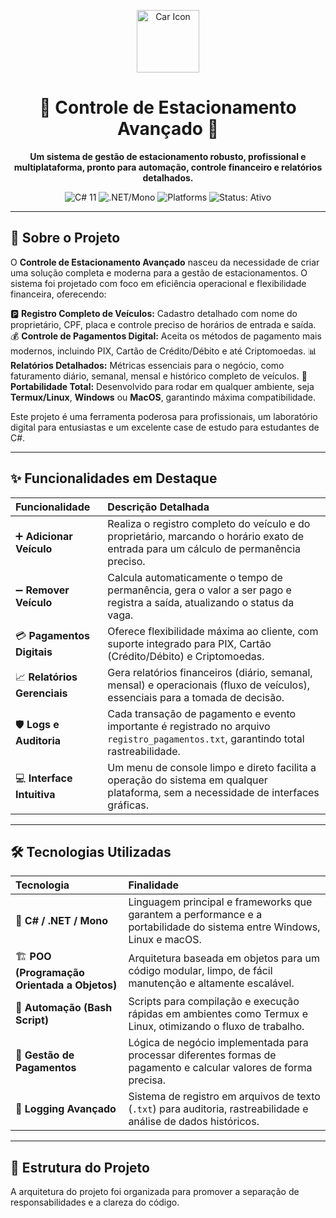 <p align="center">
  <a href="#" title="Controle de Estacionamento Avançado">
    <img src="https://user-images.githubusercontent.com/58760049/204286144-8355b343-85f2-430c-9944-8848148b6feb.png" alt="Car Icon" width="100">
  </a>
</p>

<h1 align="center">🚗 Controle de Estacionamento Avançado 🚗</h1>

<p align="center">
  <strong>Um sistema de gestão de estacionamento robusto, profissional e multiplataforma, pronto para automação, controle financeiro e relatórios detalhados.</strong>
</p>

<p align="center">
  <img src="https://img.shields.io/badge/C%23-11.0-512BD4?style=for-the-badge&logo=c-sharp&logoColor=white" alt="C# 11">
  <img src="https://img.shields.io/badge/.NET_/_Mono-Multiplatform-512BD4?style=for-the-badge&logo=dotnet&logoColor=white" alt=".NET/Mono">
  <img src="https://img.shields.io/badge/Plataformas-Linux_|_Windows_|_macOS-blue?style=for-the-badge&logo=linux&logoColor=white" alt="Platforms">
  <img src="https://img.shields.io/badge/Status-Ativo-brightgreen?style=for-the-badge" alt="Status: Ativo">
</p>

---

## 🎯 Sobre o Projeto

O **Controle de Estacionamento Avançado** nasceu da necessidade de criar uma solução completa e moderna para a gestão de estacionamentos. O sistema foi projetado com foco em eficiência operacional e flexibilidade financeira, oferecendo:

🅿️ **Registro Completo de Veículos:** Cadastro detalhado com nome do proprietário, CPF, placa e controle preciso de horários de entrada e saída.
💰 **Controle de Pagamentos Digital:** Aceita os métodos de pagamento mais modernos, incluindo PIX, Cartão de Crédito/Débito e até Criptomoedas.
📊 **Relatórios Detalhados:** Métricas essenciais para o negócio, como faturamento diário, semanal, mensal e histórico completo de veículos.
📱 **Portabilidade Total:** Desenvolvido para rodar em qualquer ambiente, seja **Termux/Linux**, **Windows** ou **MacOS**, garantindo máxima compatibilidade.

Este projeto é uma ferramenta poderosa para profissionais, um laboratório digital para entusiastas e um excelente case de estudo para estudantes de C#.

---

## ✨ Funcionalidades em Destaque

| Funcionalidade | Descrição Detalhada |
| :--- | :--- |
| ➕ **Adicionar Veículo** | Realiza o registro completo do veículo e do proprietário, marcando o horário exato de entrada para um cálculo de permanência preciso. |
| ➖ **Remover Veículo** | Calcula automaticamente o tempo de permanência, gera o valor a ser pago e registra a saída, atualizando o status da vaga. |
| 💳 **Pagamentos Digitais** | Oferece flexibilidade máxima ao cliente, com suporte integrado para PIX, Cartão (Crédito/Débito) e Criptomoedas. |
| 📈 **Relatórios Gerenciais** | Gera relatórios financeiros (diário, semanal, mensal) e operacionais (fluxo de veículos), essenciais para a tomada de decisão. |
| 🛡️ **Logs e Auditoria** | Cada transação de pagamento e evento importante é registrado no arquivo `registro_pagamentos.txt`, garantindo total rastreabilidade. |
| 💻 **Interface Intuitiva** | Um menu de console limpo e direto facilita a operação do sistema em qualquer plataforma, sem a necessidade de interfaces gráficas. |

---

## 🛠️ Tecnologias Utilizadas

| Tecnologia | Finalidade |
| :--- | :--- |
| 🔷 **C# / .NET / Mono** | Linguagem principal e frameworks que garantem a performance e a portabilidade do sistema entre Windows, Linux e macOS. |
| 🏗️ **POO (Programação Orientada a Objetos)** | Arquitetura baseada em objetos para um código modular, limpo, de fácil manutenção e altamente escalável. |
| 🤖 **Automação (Bash Script)** | Scripts para compilação e execução rápidas em ambientes como Termux e Linux, otimizando o fluxo de trabalho. |
| 💸 **Gestão de Pagamentos** | Lógica de negócio implementada para processar diferentes formas de pagamento e calcular valores de forma precisa. |
| 📝 **Logging Avançado** | Sistema de registro em arquivos de texto (`.txt`) para auditoria, rastreabilidade e análise de dados históricos. |

---

## 📂 Estrutura do Projeto

A arquitetura do projeto foi organizada para promover a separação de responsabilidades e a clareza do código.